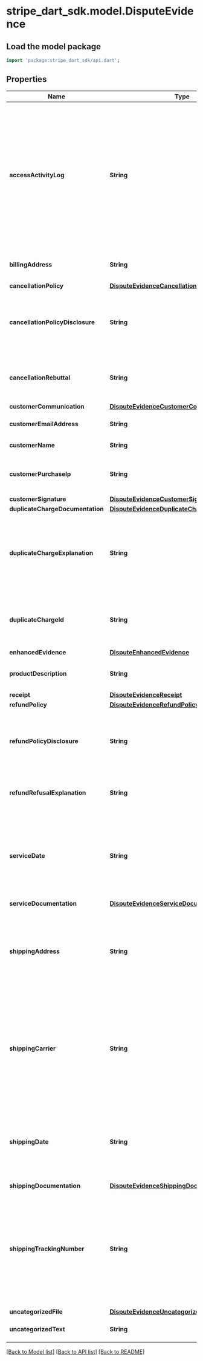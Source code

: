 # stripe_dart_sdk.model.DisputeEvidence

## Load the model package
```dart
import 'package:stripe_dart_sdk/api.dart';
```

## Properties
Name | Type | Description | Notes
------------ | ------------- | ------------- | -------------
**accessActivityLog** | **String** | Any server or activity logs showing proof that the customer accessed or downloaded the purchased digital product. This information should include IP addresses, corresponding timestamps, and any detailed recorded activity. | [optional] 
**billingAddress** | **String** | The billing address provided by the customer. | [optional] 
**cancellationPolicy** | [**DisputeEvidenceCancellationPolicy**](DisputeEvidenceCancellationPolicy.md) |  | [optional] 
**cancellationPolicyDisclosure** | **String** | An explanation of how and when the customer was shown your refund policy prior to purchase. | [optional] 
**cancellationRebuttal** | **String** | A justification for why the customer's subscription was not canceled. | [optional] 
**customerCommunication** | [**DisputeEvidenceCustomerCommunication**](DisputeEvidenceCustomerCommunication.md) |  | [optional] 
**customerEmailAddress** | **String** | The email address of the customer. | [optional] 
**customerName** | **String** | The name of the customer. | [optional] 
**customerPurchaseIp** | **String** | The IP address that the customer used when making the purchase. | [optional] 
**customerSignature** | [**DisputeEvidenceCustomerSignature**](DisputeEvidenceCustomerSignature.md) |  | [optional] 
**duplicateChargeDocumentation** | [**DisputeEvidenceDuplicateChargeDocumentation**](DisputeEvidenceDuplicateChargeDocumentation.md) |  | [optional] 
**duplicateChargeExplanation** | **String** | An explanation of the difference between the disputed charge versus the prior charge that appears to be a duplicate. | [optional] 
**duplicateChargeId** | **String** | The Stripe ID for the prior charge which appears to be a duplicate of the disputed charge. | [optional] 
**enhancedEvidence** | [**DisputeEnhancedEvidence**](DisputeEnhancedEvidence.md) |  | 
**productDescription** | **String** | A description of the product or service that was sold. | [optional] 
**receipt** | [**DisputeEvidenceReceipt**](DisputeEvidenceReceipt.md) |  | [optional] 
**refundPolicy** | [**DisputeEvidenceRefundPolicy**](DisputeEvidenceRefundPolicy.md) |  | [optional] 
**refundPolicyDisclosure** | **String** | Documentation demonstrating that the customer was shown your refund policy prior to purchase. | [optional] 
**refundRefusalExplanation** | **String** | A justification for why the customer is not entitled to a refund. | [optional] 
**serviceDate** | **String** | The date on which the customer received or began receiving the purchased service, in a clear human-readable format. | [optional] 
**serviceDocumentation** | [**DisputeEvidenceServiceDocumentation**](DisputeEvidenceServiceDocumentation.md) |  | [optional] 
**shippingAddress** | **String** | The address to which a physical product was shipped. You should try to include as complete address information as possible. | [optional] 
**shippingCarrier** | **String** | The delivery service that shipped a physical product, such as Fedex, UPS, USPS, etc. If multiple carriers were used for this purchase, please separate them with commas. | [optional] 
**shippingDate** | **String** | The date on which a physical product began its route to the shipping address, in a clear human-readable format. | [optional] 
**shippingDocumentation** | [**DisputeEvidenceShippingDocumentation**](DisputeEvidenceShippingDocumentation.md) |  | [optional] 
**shippingTrackingNumber** | **String** | The tracking number for a physical product, obtained from the delivery service. If multiple tracking numbers were generated for this purchase, please separate them with commas. | [optional] 
**uncategorizedFile** | [**DisputeEvidenceUncategorizedFile**](DisputeEvidenceUncategorizedFile.md) |  | [optional] 
**uncategorizedText** | **String** | Any additional evidence or statements. | [optional] 

[[Back to Model list]](../README.md#documentation-for-models) [[Back to API list]](../README.md#documentation-for-api-endpoints) [[Back to README]](../README.md)


